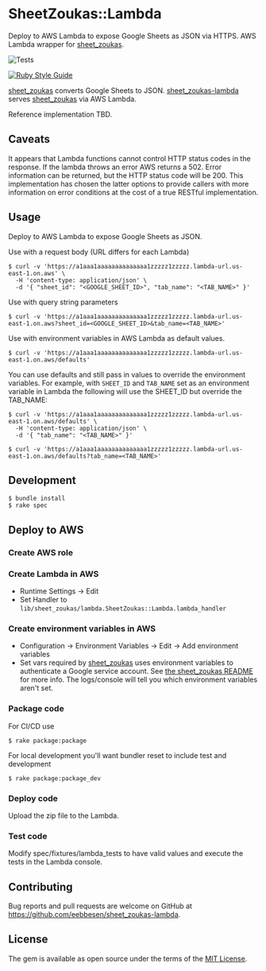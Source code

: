 # SheetZoukas::Lambda

Deploy to AWS Lambda to expose Google Sheets as JSON via HTTPS. AWS Lambda wrapper for [sheet_zoukas](https://github.com/eebbesen/sheet_zoukas).

![Tests](https://github.com/eebbesen/sheet_zoukas-lambda/actions/workflows/test.yml/badge.svg)

[![Ruby Style Guide](https://img.shields.io/badge/code_style-rubocop-brightgreen.svg)](https://github.com/rubocop/rubocop)

[sheet_zoukas](https://github.com/eebbesen/sheet_zoukas) converts Google Sheets to JSON. [sheet_zoukas-lambda](https://github.com/eebbesen/sheet_zoukas-lambda) serves [sheet_zoukas](https://github.com/eebbesen/sheet_zoukas) via AWS Lambda.

Reference implementation TBD.

## Caveats

It appears that Lambda functions cannot control HTTP status codes in the response. If the lambda throws an error AWS returns a 502. Error information can be returned, but the HTTP status code will be 200. This implementation has chosen the latter options to provide callers with more information on error conditions at the cost of a true RESTful implementation.

## Usage

Deploy to AWS Lambda to expose Google Sheets as JSON.

Use with a request body (URL differs for each Lambda)

    $ curl -v 'https://a1aaa1aaaaaaaaaaaaaa1zzzzz1zzzzz.lambda-url.us-east-1.on.aws' \
      -H 'content-type: application/json' \
      -d '{ "sheet_id": "<GOOGLE_SHEET_ID>", "tab_name": "<TAB_NAME>" }'

Use with query string parameters

    $ curl -v 'https://a1aaa1aaaaaaaaaaaaaa1zzzzz1zzzzz.lambda-url.us-east-1.on.aws?sheet_id=<GOOGLE_SHEET_ID>&tab_name=<TAB_NAME>'

Use with environment variables in AWS Lambda as default values.

    $ curl -v 'https://a1aaa1aaaaaaaaaaaaaa1zzzzz1zzzzz.lambda-url.us-east-1.on.aws/defaults'

You can use defaults and still pass in values to override the environment variables. For example, with `SHEET_ID` and `TAB_NAME` set as an environment variable in Lambda the following will use the SHEET_ID but override the TAB_NAME:

    $ curl -v 'https://a1aaa1aaaaaaaaaaaaaa1zzzzz1zzzzz.lambda-url.us-east-1.on.aws/defaults' \
      -H 'content-type: application/json' \
      -d '{ "tab_name": "<TAB_NAME>" }'

    $ curl -v 'https://a1aaa1aaaaaaaaaaaaaa1zzzzz1zzzzz.lambda-url.us-east-1.on.aws/defaults?tab_name=<TAB_NAME>'

## Development

    $ bundle install
    $ rake spec

## Deploy to AWS

### Create AWS role

### Create Lambda in AWS

* Runtime Settings -> Edit
* Set Handler to `lib/sheet_zoukas/lambda.SheetZoukas::Lambda.lambda_handler`

### Create environment variables in AWS

* Configuration -> Environment Variables -> Edit -> Add environment variables
* Set vars required by [sheet_zoukas](https://github.com/eebbesen/sheet_zoukas) uses environment variables to authenticate a Google service account. See [the sheet_zoukas README](https://github.com/eebbesen/sheet_zoukas?tab=readme-ov-file#requirements) for more info. The logs/console will tell you which environment variables aren't set.

### Package code

For CI/CD use

    $ rake package:package

For local development you'll want bundler reset to include test and development

    $ rake package:package_dev

### Deploy code

Upload the zip file to the Lambda.

### Test code

Modify spec/fixtures/lambda_tests to have valid values and execute the tests in the Lambda console.

## Contributing

Bug reports and pull requests are welcome on GitHub at https://github.com/eebbesen/sheet_zoukas-lambda.

## License

The gem is available as open source under the terms of the [MIT License](https://opensource.org/licenses/MIT).
